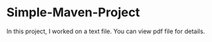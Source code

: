 # Simple-Maven-Project
In this project, I worked on a text file. You can view pdf file for details.
